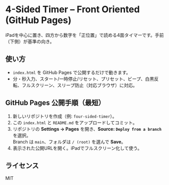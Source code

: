 # 4-Sided Timer – Front Oriented (GitHub Pages)

iPadを中心に置き、四方から数字を「正位置」で読める4面タイマーです。手前（下側）が基準の向き。

## 使い方
- `index.html` を GitHub Pages で公開するだけで動きます。
- 分・秒入力、スタート/一時停止/リセット、プリセット、ビープ、白黒反転、フルスクリーン、スリープ防止（対応ブラウザ）に対応。

## GitHub Pages 公開手順（最短）
1. 新しいリポジトリを作成（例: `four-sided-timer`）。
2. この `index.html` と `README.md` をアップロードしてコミット。
3. リポジトリの **Settings → Pages** を開き、**Source: `Deploy from a branch`** を選択。  
   Branch は `main`、フォルダは `/ (root)` を選んで **Save**。
4. 表示された公開URLを開く。iPadでフルスクリーン化して使う。

## ライセンス
MIT

